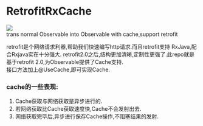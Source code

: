 # RetrofitRxCache
[![](https://jitpack.io/v/cpoopc/RetrofitRxCache.svg)](https://jitpack.io/#cpoopc/RetrofitRxCache)  
trans normal Observable into Observable with cache,support retrofit

retrofit是个网络请求利器,帮助我们快速编写http请求.而且retrofit支持 RxJava,配合Rxjava实在十分强大.
retrofit2.0之后,结构更加清晰,定制性更强了.此repo就是基于retrofit 2.0,为Observable提供了Cache支持.  
接口方法加上@UseCache,即可实现Cache.   

### cache的一些表现:   
1. Cache获取与网络获取是异步进行的.   
2. 若网络获取比Cache获取速度快,Cache不会发射出去.   
3. 网络获取完毕后,异步进行保存Cache操作,不阻塞结果的发射.   
